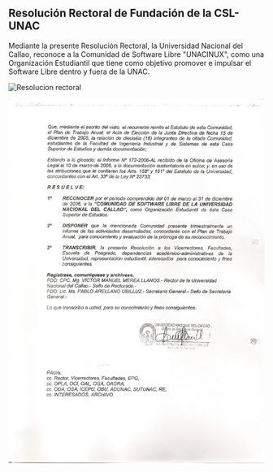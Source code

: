 

## Resolución Rectoral de Fundación de la CSL-UNAC

Mediante la presente Resolución Rectoral, la Universidad Nacional del Callao,
reconoce a la Comunidad de Software Libre "UNACINUX", como una Organización
Estudiantil que tiene como objetivo promover e impulsar el Software Libre
dentro y fuera de la UNAC.

![Resolucion rectoral](../images/ResolucionRectoral.jpg)

![Resolucion rectoral](../images/ResolucionRectoral2.jpg)


